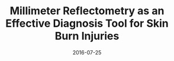 ---
draft: false
doi: 10.1109/I2MTC.2016.7520407
title: Millimeter Reflectometry as an Effective Diagnosis Tool for Skin Burn Injuries
url_pdf: ''
publication_types:
  - "paper-conference"
authors:
  - Yuan Gao
  - Reza Zoughi

publication: In *IEEE International Instrumentation and Measurement Technology Conference (I2MTC)*
publication_short: In *IEEE International Instrumentation and Measurement Technology Conference (I2MTC)*
featured: false
image:
  filename: featured
  focal_point: Smart
  preview_only: false
date: 2016-07-25
---